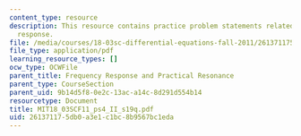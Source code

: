 ```yaml
---
content_type: resource
description: This resource contains practice problem statements related to frequency
  response.
file: /media/courses/18-03sc-differential-equations-fall-2011/261371175db0a3e1c1bc8b9567bc1eda_MIT18_03SCF11_ps4_II_s19q.pdf
file_type: application/pdf
learning_resource_types: []
ocw_type: OCWFile
parent_title: Frequency Response and Practical Resonance
parent_type: CourseSection
parent_uid: 9b14d5f8-0e2c-13ac-a14c-8d291d554b14
resourcetype: Document
title: MIT18_03SCF11_ps4_II_s19q.pdf
uid: 26137117-5db0-a3e1-c1bc-8b9567bc1eda
---
```

